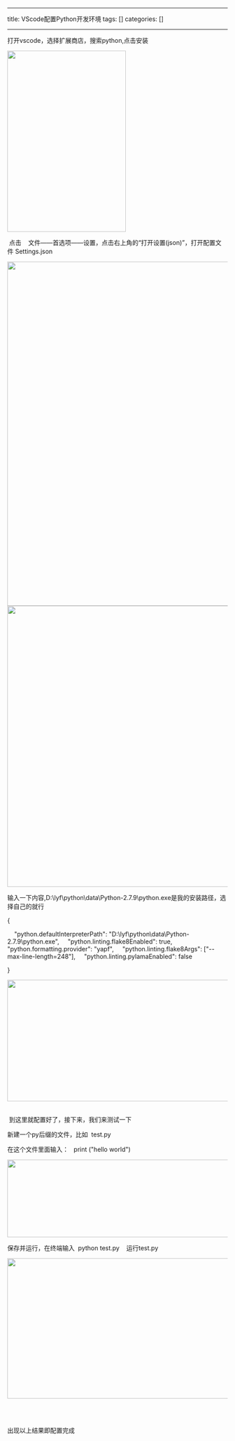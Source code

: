 
--- 
title:  VScode配置Python开发环境 
tags: []
categories: [] 

---
打开vscode，选择扩展商店，搜索python,点击安装

<img alt="" height="413" src="https://img-blog.csdnimg.cn/39aeecbe3c0842d896334a5c3248ee3f.png" width="271">

 点击    文件——首选项——设置，点击右上角的“打开设置(json)”，打开配置文件 Settings.json 

<img alt="" height="785" src="https://img-blog.csdnimg.cn/d9a5ee10314b448cb2f52f37fa8c96c7.png" width="587">

<img alt="" height="641" src="https://img-blog.csdnimg.cn/786bc52318aa40c6b823f26b29b01509.png" width="987">



输入一下内容,D:\\lyf\\python\\data\\Python-2.7.9\\python.exe是我的安装路径，选择自己的就行

{<!-- -->

    "python.defaultInterpreterPath": "D:\\lyf\\python\\data\\Python-2.7.9\\python.exe",     "python.linting.flake8Enabled": true,     "python.formatting.provider": "yapf",     "python.linting.flake8Args": ["--max-line-length=248"],     "python.linting.pylamaEnabled": false

}

<img alt="" height="277" src="https://img-blog.csdnimg.cn/2bff2cb8c481436788bc91b1752321b2.png" width="788"> 

 到这里就配置好了，接下来，我们来测试一下

新建一个py后缀的文件，比如  test.py

在这个文件里面输入：   print ("hello world")

<img alt="" height="177" src="https://img-blog.csdnimg.cn/af85e5cb50ce47a684961b26eee1caed.png" width="534">

保存并运行，在终端输入  python test.py    运行test.py

<img alt="" height="320" src="https://img-blog.csdnimg.cn/99e2489884ed47bea1fb7160fc30b0a8.png" width="987"> 

 

出现以上结果即配置完成

 
